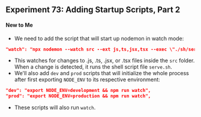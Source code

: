 ## Experiment 73: Adding Startup Scripts, Part 2

#### New to Me
- We need to add the script that will start up nodemon in watch mode:
```json
"watch": "npx nodemon --watch src --ext js,ts,jsx,tsx --exec \"./sh/serve.sh\""
```
- This watches for changes to .js, .ts, .jsx, or .tsx files inside the `src` folder. When a change is detected, it runs the shell script file `serve.sh`.
- We'll also add `dev` and `prod` scripts that will initialize the whole process after first exporting `NODE_ENV` to its respective environment:
```json
"dev": "export NODE_ENV=development && npm run watch",
"prod": "export NODE_ENV=production && npm run watch",
```
- These scripts will also run `watch`.